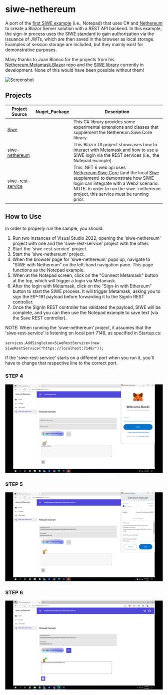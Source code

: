 # siwe-nethereum
A port of the [first SIWE example](https://github.com/spruceid/siwe) (i.e., Notepad) that uses C# and [Nethereum](https://github.com/Nethereum/Nethereum) to create a Blazor Server solution with a REST API backend.  In this example, the sign-in process uses the SIWE standard to gain authorization via the issuance of JWTs, which are then saved in the browser as local storage.  Examples of session storage are included, but they mainly exist for demonstrative purposes.

Many thanks to Juan Blanco for the projects from his [Nethereum.Metamask.Blazor](https://github.com/Nethereum/Nethereum.Metamask.Blazor) repo and the [SIWE library](https://github.com/Nethereum/Nethereum/tree/master/src/Nethereum.Siwe.Core) currently in development.  None of this would have been possible without them!

![Screenshot](Screenshots/SiweNethereumWalkthrough.gif)

## Projects

Project Source | Nuget_Package |  Description |
------------- |--------------------------|-----------|
[Siwe](https://github.com/jaerith/siwe-nethereum/tree/main/Siwe)    | | This C# library provides some experimental extensions and classes that supplement the Nethereum.Siwe.Core library. |
[siwe-nethereum](https://github.com/jaerith/siwe-nethereum/tree/main/siwe-nethereum) | | This Blazor UI project showcases how to interact with Metamask and how to use a SIWE login via the REST services (i.e., the Notepad example). |
[siwe-rest-service](https://github.com/jaerith/siwe-nethereum/tree/main/siwe-rest-service)    | | This .NET 6 web api uses [Nethereum.Siwe.Core](https://github.com/Nethereum/Nethereum/tree/master/src/Nethereum.Siwe.Core) (and the local [Siwe](https://github.com/jaerith/siwe-nethereum/tree/main/Siwe) supplement) to demonstrate how SIWE login can integrate with a Web2 scenario.  NOTE: In order to run the siwe-nethereum project, this service must be running prior. |

## How to Use

In order to properly run the sample, you should:
1. Run two instances of Visual Studio 2022, opening the 'siwe-nethereum' project with one and the 'siwe-rest-service' project with the other.
2. Start the 'siwe-rest-service' project.
3. Start the 'siwe-nethereum' project.
4. When the browser page for 'siwe-nethereum' pops up, navigate to "SIWE with Nethereum" on the left-hand navigation pane.  This page functions as the Notepad example.
5. When at the Notepad screen, click on the "Connect Metamask" button at the top, which will trigger a login via Metamask.
6. After the login with Metamask, click on the "Sign-In with Ethereum" button to start the SIWE process.  It will trigger Metamask, asking you to sign the EIP-191 payload before forwarding it to the SignIn REST controller.
7. Once the SignIn REST controller has validated the payload, SIWE will be complete, and you can then use the Notepad example to save text (via the Save REST controller).

NOTE: When running the 'siwe-nethereum' project, it assumes that the 'siwe-rest-service' is listening on local port 7148, as specified in Startup.cs:

`services.AddSingleton<SiweRestService>(new SiweRestService("https://localhost:7148/"));`

If the 'siwe-rest-service' starts on a different port when you run it, you'll have to change that respective line to the correct port.

### STEP 4
![Screenshot 1](https://github.com/jaerith/siwe-nethereum/blob/main/Screenshots/SIWE_Nethereum_Screenshot_01.png)

### STEP 5
![Screenshot 2](https://github.com/jaerith/siwe-nethereum/blob/main/Screenshots/SIWE_Nethereum_Screenshot_02.png)

### STEP 6
![Screenshot 3](https://github.com/jaerith/siwe-nethereum/blob/main/Screenshots/SIWE_Nethereum_Screenshot_03.png)
